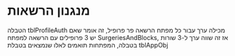 # מנגנון הרשאות

הטבלה tblProfileAuth מכילה ערך עבור כל מפתח הרשאה פר פרופיל, זה אומר שאם יש 3 פרופילים עם הרשאה למפתח SurgeriesAndBlocks, אז זה שווה ערך ל-3 שורות בטבלה, המפתחות תואמים לאלו שנמצאים בטבלת tblAppObj
